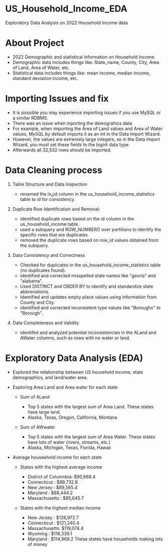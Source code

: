 # US_Household_Income_EDA
Exploratory Data Analysis on 2022 Household Income data

# About Project
* 2022 Demographic and statistical information on Household Income
* Demographic data includes things like: State_name, County, City, Area of Land, Area of Water, etc.
* Statistical data includes things like: mean income, median income, standard deviation income, etc.

# Importing Issues and fix
* It is possible you may experience importing issues if you use MySQL or a similar RDBMS.
* There was an issue when inporting the demograhics data.
* For example, when importing the Area of Land values and Area of Water values, MySQL by default imports it as an int in the Data Import Wizard.
* However, the values are extremely large integers, so in the Data Import Wizard, you must set these fields to the bigint data type.
* Afterwards all 32,532 rows should be imported.

# Data Cleaning process
1. Table Structure and Data Inspection
   - renamed the ï»¿id column in the us_household_income_statistics table to id for consistency.

2. Duplicate Row Identification and Removal:
   - identified duplicate rows based on the id column in the us_household_income table.
   - used a subquery and ROW_NUMBER() over partitions to identify the specific rows that are duplicates.
   - removed the duplicate rows based on row_id values obtained from the subquery.

3. Data Consistency and Correctness
   - Checked for duplicates in the us_household_income_statistics table (no duplicates found).
   - identified and corrected misspelled state names like "georia" and "alabama".
   - Used DISTINCT and ORDER BY to identify and standardize state abbreviations.
   - Identified and updates empty place values using information from County and City.
   - identified and corrected inconsistent type values like "Boroughs" to "Borough".

4. Data Completeness and Validity
   - identifed and analyzed potential inconsistencies in the ALand and AWater columns, such as rows with no water or land.

# Exploratory Data Analysis (EDA)
* Explored the relationship between US household income, state demographics, and land/water area.
* Exploring Area Land and Area water for each state
  - Sum of ALand
       - Top 5 states with the largest sum of Area Land. These states have large land.
       - Alaska, Texas, Oregon, California, Montana
   
  - Sum of AWwater
       - Top 5 states with the largest sum of Area Water. These states have lots of water (rivers, streams, etc.)
       - Alaska, Michigan, Texas, Florida, Hawaii
   
* Average houseehold income for each state
     - States with the highest average income
          - District of Columnbia: $90,668.4
          - Connecticut          : $89,732.8
          - New Jersey           : $89,565.4
          - Maryland             : $88,444.2
          - Massachusetts        : $85,645.7

     - States with the highest median income
          - New Jersey   : $126,972.7
          - Connecticut  : $121,240.4
          - Massachusetts: $119,074.4
          - Wyoming      : $118,339.1
          - Maryland     : $114,969.2
These states have households making lots of money
